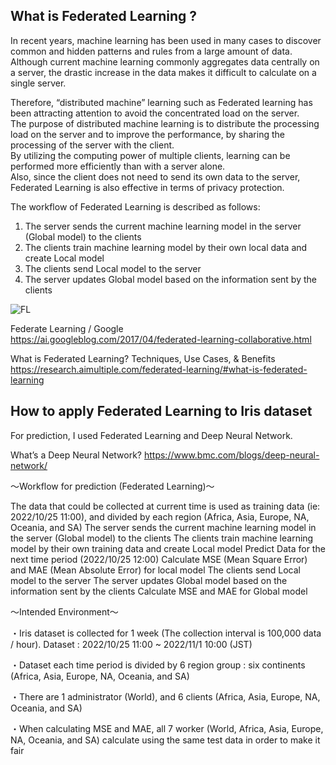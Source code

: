 ## What is Federated Learning ?


In recent years, machine learning has been used in many cases to discover common and hidden patterns and rules from a large amount of data.  
Although current machine learning commonly aggregates data centrally on a server, the drastic increase in the data makes it difficult to calculate on a single server.  


Therefore, “distributed machine” learning such as Federated learning has been attracting attention to avoid the concentrated load on the server.  
The purpose of distributed machine learning is to distribute the processing load on the server and to improve the performance, by sharing the processing of the server with the client.  
By utilizing the computing power of multiple clients, learning can be performed more efficiently than with a server alone.   
Also, since the client does not need to send its own data to the server, Federated Learning is also effective in terms of privacy protection.  


The workflow of Federated Learning is described as follows:  
1. The server sends the current machine learning model in the server (Global model) to the clients  
2. The clients train machine learning model by their own local data and create Local model  
3. The clients send Local model to the server  
4. The server updates Global model based on the information sent by the clients  

![FL](https://user-images.githubusercontent.com/103622417/201034330-23224148-c3c3-407a-9ec4-52d120d1700b.PNG)


Federate Learning / Google  
https://ai.googleblog.com/2017/04/federated-learning-collaborative.html  


What is Federated Learning? Techniques, Use Cases, & Benefits  
https://research.aimultiple.com/federated-learning/#what-is-federated-learning  


## How to apply Federated Learning to Iris dataset  

For prediction, I used Federated Learning and Deep Neural Network.

What’s a Deep Neural Network?
https://www.bmc.com/blogs/deep-neural-network/


～Workflow for prediction (Federated Learning)～

The data that could be collected at current time is used as training data 
(ie: 2022/10/25 11:00), and divided by each region (Africa, Asia, Europe, NA, Oceania, and SA)
The server sends the current machine learning model in the server (Global model) to the clients
The clients train machine learning model by their own training data and create Local model
Predict Data for the next time period (2022/10/25 12:00)
Calculate MSE (Mean Square Error) and MAE (Mean Absolute Error) for local model
The clients send Local model to the server
The server updates Global model based on the information sent by the clients
Calculate MSE and MAE for Global model


～Intended Environment～

・Iris dataset is collected for 1 week (The collection interval is 100,000 data / hour).
Dataset : 2022/10/25 11:00 ~ 2022/11/1 10:00 (JST)

・Dataset each time period is divided by 6 region group : six continents (Africa, Asia, Europe, NA, Oceania, and SA)

・There are 1 administrator (World), and 6 clients (Africa, Asia, Europe, NA, Oceania, and SA)

・When calculating MSE and MAE, all 7 worker (World, Africa, Asia, Europe, NA, Oceania, and SA) calculate using the same test data in order to make it fair

